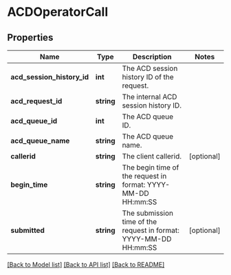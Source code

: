# ACDOperatorCall

## Properties
Name | Type | Description | Notes
------------ | ------------- | ------------- | -------------
**acd_session_history_id** | **int** | The ACD session history ID of the request. | 
**acd_request_id** | **string** | The internal ACD session history ID. | 
**acd_queue_id** | **int** | The ACD queue ID. | 
**acd_queue_name** | **string** | The ACD queue name. | 
**callerid** | **string** | The client callerid. | [optional] 
**begin_time** | **string** | The begin time of the request in format: YYYY-MM-DD HH:mm:SS | 
**submitted** | **string** | The submission time of the request in format: YYYY-MM-DD HH:mm:SS | [optional] 

[[Back to Model list]](../README.md#documentation-for-models) [[Back to API list]](../README.md#documentation-for-api-endpoints) [[Back to README]](../README.md)


